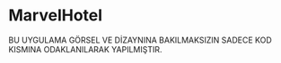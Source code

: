 # MarvelHotel

BU UYGULAMA GÖRSEL VE DİZAYNINA BAKILMAKSIZIN SADECE KOD KISMINA ODAKLANILARAK YAPILMIŞTIR.
